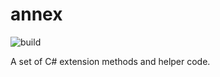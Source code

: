 annex
=====
![build](https://github.com/jsnape/annex/workflows/build/badge.svg)

A set of C# extension methods and helper code.
